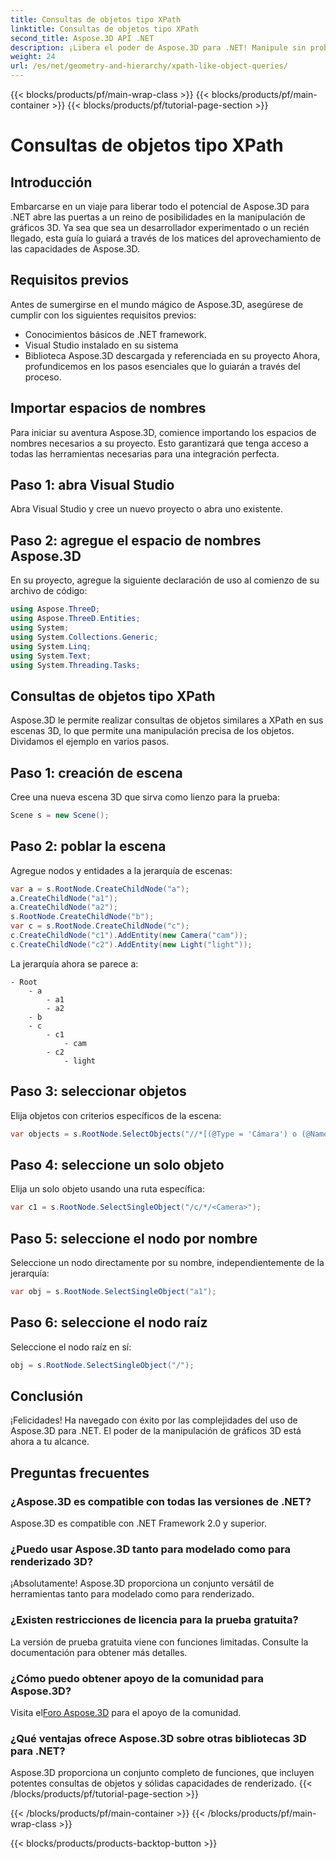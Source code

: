 ```yaml
---
title: Consultas de objetos tipo XPath
linktitle: Consultas de objetos tipo XPath
second_title: Aspose.3D API .NET
description: ¡Libera el poder de Aspose.3D para .NET! Manipule sin problemas gráficos 3D con consultas similares a XPath. Descárguelo ahora para disfrutar de una experiencia revolucionaria.
weight: 24
url: /es/net/geometry-and-hierarchy/xpath-like-object-queries/
---
```


{{< blocks/products/pf/main-wrap-class >}}
{{< blocks/products/pf/main-container >}}
{{< blocks/products/pf/tutorial-page-section >}}

# Consultas de objetos tipo XPath

## Introducción
Embarcarse en un viaje para liberar todo el potencial de Aspose.3D para .NET abre las puertas a un reino de posibilidades en la manipulación de gráficos 3D. Ya sea que sea un desarrollador experimentado o un recién llegado, esta guía lo guiará a través de los matices del aprovechamiento de las capacidades de Aspose.3D.
## Requisitos previos
Antes de sumergirse en el mundo mágico de Aspose.3D, asegúrese de cumplir con los siguientes requisitos previos:
- Conocimientos básicos de .NET framework.
- Visual Studio instalado en su sistema
- Biblioteca Aspose.3D descargada y referenciada en su proyecto
Ahora, profundicemos en los pasos esenciales que lo guiarán a través del proceso.
## Importar espacios de nombres
Para iniciar su aventura Aspose.3D, comience importando los espacios de nombres necesarios a su proyecto. Esto garantizará que tenga acceso a todas las herramientas necesarias para una integración perfecta.
## Paso 1: abra Visual Studio
Abra Visual Studio y cree un nuevo proyecto o abra uno existente.
## Paso 2: agregue el espacio de nombres Aspose.3D
En su proyecto, agregue la siguiente declaración de uso al comienzo de su archivo de código:
```csharp
using Aspose.ThreeD;
using Aspose.ThreeD.Entities;
using System;
using System.Collections.Generic;
using System.Linq;
using System.Text;
using System.Threading.Tasks;
```
## Consultas de objetos tipo XPath
Aspose.3D le permite realizar consultas de objetos similares a XPath en sus escenas 3D, lo que permite una manipulación precisa de los objetos. Dividamos el ejemplo en varios pasos.
## Paso 1: creación de escena
Cree una nueva escena 3D que sirva como lienzo para la prueba:
```csharp
Scene s = new Scene();
```
## Paso 2: poblar la escena
Agregue nodos y entidades a la jerarquía de escenas:
```csharp
var a = s.RootNode.CreateChildNode("a");
a.CreateChildNode("a1");
a.CreateChildNode("a2");
s.RootNode.CreateChildNode("b");
var c = s.RootNode.CreateChildNode("c");
c.CreateChildNode("c1").AddEntity(new Camera("cam"));
c.CreateChildNode("c2").AddEntity(new Light("light"));
```
La jerarquía ahora se parece a:
```
- Root
    - a
        - a1
        - a2
    - b
    - c
        - c1
            - cam
        - c2
            - light
```
## Paso 3: seleccionar objetos
Elija objetos con criterios específicos de la escena:
```csharp
var objects = s.RootNode.SelectObjects("//*[(@Type = 'Cámara') o (@Name = 'luz')]");
```
## Paso 4: seleccione un solo objeto
Elija un solo objeto usando una ruta específica:
```csharp
var c1 = s.RootNode.SelectSingleObject("/c/*/<Camera>");
```
## Paso 5: seleccione el nodo por nombre
Seleccione un nodo directamente por su nombre, independientemente de la jerarquía:
```csharp
var obj = s.RootNode.SelectSingleObject("a1");
```
## Paso 6: seleccione el nodo raíz
Seleccione el nodo raíz en sí:
```csharp
obj = s.RootNode.SelectSingleObject("/");
```
## Conclusión
¡Felicidades! Ha navegado con éxito por las complejidades del uso de Aspose.3D para .NET. El poder de la manipulación de gráficos 3D está ahora a tu alcance.
## Preguntas frecuentes
### ¿Aspose.3D es compatible con todas las versiones de .NET?
Aspose.3D es compatible con .NET Framework 2.0 y superior.
### ¿Puedo usar Aspose.3D tanto para modelado como para renderizado 3D?
¡Absolutamente! Aspose.3D proporciona un conjunto versátil de herramientas tanto para modelado como para renderizado.
### ¿Existen restricciones de licencia para la prueba gratuita?
La versión de prueba gratuita viene con funciones limitadas. Consulte la documentación para obtener más detalles.
### ¿Cómo puedo obtener apoyo de la comunidad para Aspose.3D?
 Visita el[Foro Aspose.3D](https://forum.aspose.com/c/3d/18) para el apoyo de la comunidad.
### ¿Qué ventajas ofrece Aspose.3D sobre otras bibliotecas 3D para .NET?
Aspose.3D proporciona un conjunto completo de funciones, que incluyen potentes consultas de objetos y sólidas capacidades de renderizado.
{{< /blocks/products/pf/tutorial-page-section >}}

{{< /blocks/products/pf/main-container >}}
{{< /blocks/products/pf/main-wrap-class >}}

{{< blocks/products/products-backtop-button >}}
